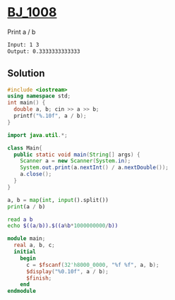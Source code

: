 # [BJ_1008](https://acmicpc.net/problem/1008)

Print a / b

```txt
Input: 1 3
Output: 0.3333333333333
```

## Solution

```cpp
#include <iostream>
using namespace std;
int main() {
  double a, b; cin >> a >> b;
  printf("%.10f", a / b);
}
```

```java
import java.util.*;

class Main{
  public static void main(String[] args) {
    Scanner a = new Scanner(System.in);
    System.out.print(a.nextInt() / a.nextDouble());
    a.close();
  }
}
```

```py
a, b = map(int, input().split())
print(a / b)
```

```sh
read a b
echo $((a/b)).$((a%b*1000000000/b))
```

```v
module main;
  real a, b, c;
  initial
    begin
      c = $fscanf(32'h8000_0000, "%f %f", a, b);
      $display("%0.10f", a / b);
      $finish;
    end
endmodule
```
